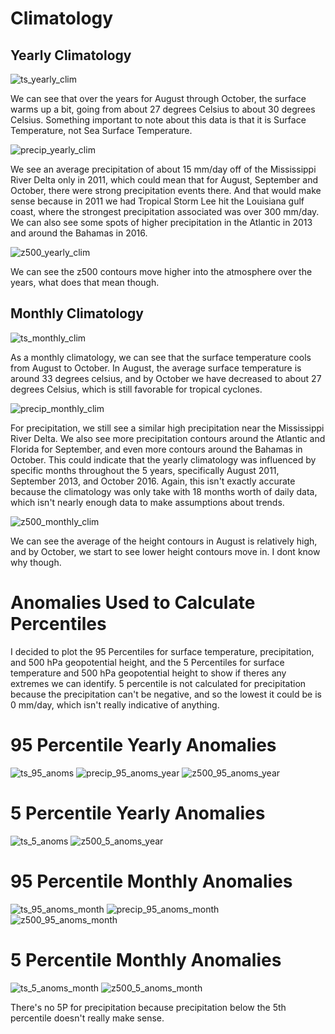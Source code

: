 # Climatology
## Yearly Climatology
![ts_yearly_clim](https://user-images.githubusercontent.com/114028135/204879300-b2d02ebe-6dab-4b0d-ac0b-b9ddad53b5dc.png)

We can see that over the years for August through October, the surface warms up a bit, going from about 27 degrees Celsius to about 30 degrees Celsius. Something important to note about this data is that it is Surface Temperature, not Sea Surface Temperature.  

![precip_yearly_clim](https://user-images.githubusercontent.com/114028135/204882563-6161cff3-0831-4f1d-aaa3-15ff097ebbb1.png)

We see an average precipitation of about 15 mm/day off of the Mississippi River Delta only in 2011, which could mean that for August, September and October, there were strong precipitation events there. And that would make sense because in 2011 we had Tropical Storm Lee hit the Louisiana gulf coast, where the strongest precipitation associated was over 300 mm/day. We can also see some spots of higher precipitation in the Atlantic in 2013 and around the Bahamas in 2016. 

![z500_yearly_clim](https://user-images.githubusercontent.com/114028135/204884771-fe4f5ac9-933c-4a8c-b052-2b5b79736dea.png)

We can see the z500 contours move higher into the atmosphere over the years, what does that mean though.


## Monthly Climatology
![ts_monthly_clim](https://user-images.githubusercontent.com/114028135/204879860-4cbd8562-5341-4fb8-bca4-58566cf743d9.png)

As a monthly climatology, we can see that the surface temperature cools from August to October. In August, the average surface temperature is around 33 degrees celsius, and by October we have decreased to about 27 degrees Celsius, which is still favorable for tropical cyclones. 

![precip_monthly_clim](https://user-images.githubusercontent.com/114028135/204883799-d04ae100-4980-4b90-bce4-e89a2a633ced.png)

For precipitation, we still see a similar high precipitation near the Mississippi River Delta. We also see more precipitation contours around the Atlantic and Florida for September, and even more contours around the Bahamas in October. This could indicate that the yearly climatology was influenced by specific months throughout the 5 years, specifically August 2011, September 2013, and October 2016. Again, this isn't exactly accurate because the climatology was only take with 18 months worth of daily data, which isn't nearly enough data to make assumptions about trends. 

![z500_monthly_clim](https://user-images.githubusercontent.com/114028135/204885128-d4e34159-c0e5-485e-ba78-ce089e25e05b.png)

We can see the average of the height contours in August is relatively high, and by October, we start to see lower height contours move in. I dont know why though.

# Anomalies Used to Calculate Percentiles
I decided to plot the 95 Percentiles for surface temperature, precipitation, and 500 hPa geopotential height, and the 5 Percentiles for surface temperature and 500 hPa geopotential height to show if theres any extremes we can identify. 5 percentile is not calculated for precipitation because the precipitation can't be negative, and so the lowest it could be is 0 mm/day, which isn't really indicative of anything. 
# 95 Percentile Yearly Anomalies
![ts_95_anoms](https://user-images.githubusercontent.com/114028135/204880613-bff175fd-770e-43be-995d-e471a21d7092.png)
![precip_95_anoms_year](https://user-images.githubusercontent.com/114028135/204883838-e3c297e8-018d-402e-8f8d-0ae6359ff1d1.png)
![z500_95_anoms_year](https://user-images.githubusercontent.com/114028135/204885447-39de8163-7453-47c8-ab2b-0991eb9f9012.png)

# 5 Percentile Yearly Anomalies
![ts_5_anoms](https://user-images.githubusercontent.com/114028135/204880939-be5bf577-d098-4d96-8aa5-a733e4728d55.png)
![z500_5_anoms_year](https://user-images.githubusercontent.com/114028135/204885665-449ea6b3-3c5d-4b15-916e-46f64fad17b1.png)

# 95 Percentile Monthly Anomalies
![ts_95_anoms_month](https://user-images.githubusercontent.com/114028135/204886507-ec7f3019-ce6d-49a4-94e3-7a616ff54247.png)
![precip_95_anoms_month](https://user-images.githubusercontent.com/114028135/204887109-703bf3a8-f111-4098-89a9-dc0f0881b52f.png)
![z500_95_anoms_month](https://user-images.githubusercontent.com/114028135/204888640-58057002-317f-4ba2-b656-163c3693ab0c.png)

# 5 Percentile Monthly Anomalies
![ts_5_anoms_month](https://user-images.githubusercontent.com/114028135/204886735-c69a956d-c811-4eb0-a272-3bbdef932a8a.png)
![z500_5_anoms_month](https://user-images.githubusercontent.com/114028135/204888646-192a9a46-aad5-4022-bc16-1cec50da9934.png)

There's no 5P for precipitation because precipitation below the 5th percentile doesn't really make sense.
